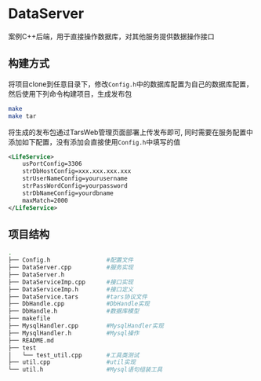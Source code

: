# DataServer
案例C++后端，用于直接操作数据库，对其他服务提供数据操作接口

## 构建方式
将项目clone到任意目录下，修改`Config.h`中的数据库配置为自己的数据库配置，然后使用下列命令构建项目，生成发布包

```sh
make
make tar
```

将生成的发布包通过TarsWeb管理页面部署上传发布即可, 同时需要在服务配置中添加如下配置，没有添加会直接使用`Config.h`中填写的值

```xml
<LifeService>
    usPortConfig=3306
    strDbHostConfig=xxx.xxx.xxx.xxx
    strUserNameConfig=yourusername
    strPassWordConfig=yourpassword
    strDbNameConfig=yourdbname
    maxMatch=2000
</LifeService>
```

## 项目结构
```sh
.
├── Config.h                #配置文件
├── DataServer.cpp          #服务实现
├── DataServer.h
├── DataServiceImp.cpp      #接口实现
├── DataServiceImp.h        #接口定义
├── DataService.tars        #tars协议文件
├── DbHandle.cpp            #DbHandle实现
├── DbHandle.h              #数据库模型
├── makefile
├── MysqlHandler.cpp        #MysqlHandler实现
├── MysqlHandler.h          #Mysql操作
├── README.md
├── test
│   └── test_util.cpp       #工具类测试
├── util.cpp                #util实现
└── util.h                  #Mysql语句组装工具
```